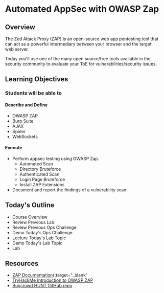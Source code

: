 # Automated AppSec with OWASP Zap

## Overview

The Zed Attack Proxy (ZAP) is an open-source web app pentesting tool that can act as a powerful intermediary between your browser and the target web server.

Today you'll use one of the many open source/free tools available in the security community to evaluate your ToE for vulnerabilities/security issues.

## Learning Objectives

### Students will be able to

#### Describe and Define

- OWASP ZAP
- Burp Suite
- AJAX
- Spider
- WebSockets

#### Execute

- Perform appsec testing using OWASP Zap.
  - Automated Scan
  - Directory Bruteforce
  - Authenticated Scan
  - Login Page Bruteforce
  - Install ZAP Extensions
- Document and report the findings of a vulnerability scan.

## Today's Outline

- Course Overview
- Review Previous Lab
- Review Previous Ops Challenge
- Demo Today's Ops Challenge
- Lecture Today's Lab Topic
- Demo Today's Lab Topic
- Lab

## Resources

- [ZAP Documentation](https://www.zaproxy.org/docs/){:target="_blank"
- [TryHackMe Introduction to OWASP ZAP](https://tryhackme.com/room/learnowaspzap)
- [Bugcrowd HUNT GitHub repo](https://github.com/bugcrowd/HUNT)
